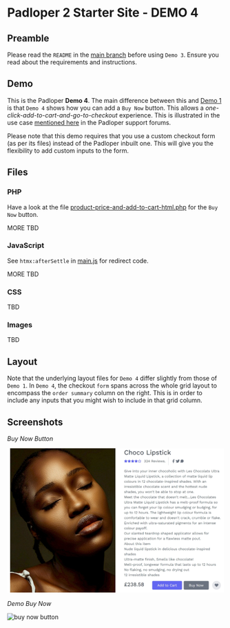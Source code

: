 ﻿# Padloper 2 Starter Site - DEMO 4

## Preamble

Please read the `README` in the [main branch](https://github.com/kongondo/Padloper2Starter) before using `Demo 3`. Ensure you read about the requirements and instructions.

## Demo

This is the Padloper **Demo 4**. The main difference between this and [Demo 1](https://github.com/kongondo/Padloper2Starter/tree/demo-1) is that `Demo 4` shows how you can add a `Buy Now` button. This allows a *one-click-add-to-cart-and-go-to-checkout* experience. This is illustrated in the use case [mentioned here](https://processwire.com/talk/topic/27465-redirect-to-checkout-after-add-to-cart/) in the Padloper support forums.

Please note that this demo requires that you use a custom checkout form (as per its files) instead of the Padloper inbuilt one. This will give you the flexibility to add custom inputs to the form.

## Files

### PHP

Have a look at the file [product-price-and-add-to-cart-html.php](/templates/partials/product-price-and-add-to-cart-html.php) for the `Buy Now` button.

MORE TBD

### JavaScript

See `htmx:afterSettle` in [main.js](/templates/scripts/main.js) for redirect code.

MORE TBD

### CSS

TBD

### Images

TBD

## Layout

Note that the underlying layout files for `Demo 4` differ slightly from those of `Demo 1`. In `Demo 4`, the checkout `form` spans across the whole grid layout to encompass the `order summary` column on the right. This is in order to include any inputs that you might wish to include in that grid column.

## Screenshots

*Buy Now Button*

![buy now button](/_screenshots/buy_now_button.jpg)

*Demo Buy Now*

![buy now button](/_screenshots/buy_now_demo.gif)